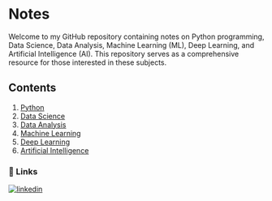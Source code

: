 
# Notes

Welcome to my GitHub repository containing notes on Python programming, Data Science, Data Analysis, Machine Learning (ML), Deep Learning, and Artificial Intelligence (AI). This repository serves as a comprehensive resource for those interested in these subjects.

## Contents

1. [Python](#python)
2. [Data Science](#data-science)
3. [Data Analysis](#data-analysis)
4. [Machine Learning](#machine-learning)
5. [Deep Learning](#deep-learning)
6. [Artificial Intelligence](#artificial-intelligence)


### 🔗 Links

[![linkedin](https://img.shields.io/badge/linkedin-0A66C2?style=for-the-badge&logo=linkedin&logoColor=white)](https://www.linkedin.com/in/mohanvishe/)




